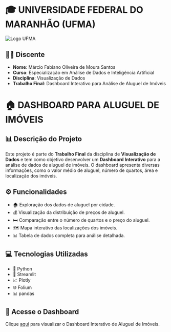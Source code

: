 # :mortar_board: **UNIVERSIDADE FEDERAL DO MARANHÃO (UFMA)**
![Logo UFMA](https://portalpadrao.ufma.br/servicos/imagens/logo-dted-ufma-preto.png/@@images/b324eb31-36c4-4c54-9543-d9dda2dc4750.png)

## :student: **Discente**
- **Nome**: Márcio Fabiano Oliveira de Moura Santos
- **Curso**: Especialização em Análise de Dados e Inteligência Artificial
- **Disciplina**: Visualização de Dados
- **Trabalho Final**: Dashboard Interativo para Análise de Aluguel de Imóveis

# :house: DASHBOARD PARA ALUGUEL DE IMÓVEIS

## :bar_chart: **Descrição do Projeto**
Este projeto é parte do **Trabalho Final** da disciplina de **Visualização de Dados** e tem como objetivo desenvolver um **Dashboard Interativo** para a análise de dados de aluguel de imóveis. O dashboard apresenta diversas informações, como o valor médio de aluguel, número de quartos, área e localização dos imóveis.

## :gear: **Funcionalidades**
- :house: Exploração dos dados de aluguel por cidade.
- :moneybag: Visualização da distribuição de preços de aluguel.
- :bed: Comparação entre o número de quartos e o preço do aluguel.
- :world_map: Mapa interativo das localizações dos imóveis.
- :bar_chart: Tabela de dados completa para análise detalhada.

## :computer: **Tecnologias Utilizadas**
- :snake: Python
- :rocket: Streamlit
- :chart_with_upwards_trend: Plotly
- :globe_with_meridians: Folium
- :bar_chart: pandas

## :link: **Acesse o Dashboard**
Clique <a href="https://trabalhofinal-nqzekz2tvf6gzh6zki95qv.streamlit.app/" target="_blank">aqui</a> para visualizar o Dashboard Interativo de Aluguel de Imóveis.
